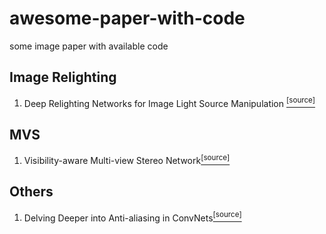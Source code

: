 # awesome-paper-with-code
some image paper with available code

## Image Relighting

1. Deep Relighting Networks for Image Light Source Manipulation [<sup>[source]</sup>](https://github.com/WangLiwen1994/DeepRelight)

## MVS

1. Visibility-aware Multi-view Stereo Network[<sup>[source]</sup>](https://github.com/jzhangbs/Vis-MVSNet)

## Others

1. Delving Deeper into Anti-aliasing in ConvNets[<sup>[source]</sup>](https://github.com/MaureenZOU/Adaptive-anti-Aliasing)
